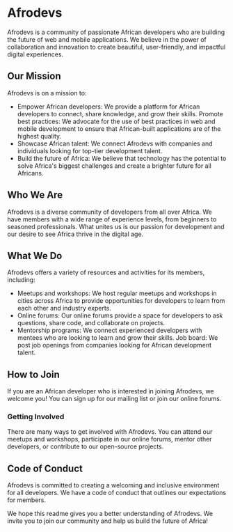 # Afrodevs

Afrodevs is a community of passionate African developers who are building the future of web and mobile applications. We believe in the power of collaboration and innovation to create beautiful, user-friendly, and impactful digital experiences.

## Our Mission
Afrodevs is on a mission to:

- Empower African developers: We provide a platform for African developers to connect, share knowledge, and grow their skills.
Promote best practices: We advocate for the use of best practices in web and mobile development to ensure that African-built applications are of the highest quality.
- Showcase African talent: We connect Afrodevs with companies and individuals looking for top-tier development talent.
- Build the future of Africa: We believe that technology has the potential to solve Africa's biggest challenges and create a brighter future for all Africans.


## Who We Are
Afrodevs is a diverse community of developers from all over Africa. We have members with a wide range of experience levels, from beginners to seasoned professionals. What unites us is our passion for development and our desire to see Africa thrive in the digital age.

## What We Do
Afrodevs offers a variety of resources and activities for its members, including:

- Meetups and workshops: We host regular meetups and workshops in cities across Africa to provide opportunities for developers to learn from each other and industry experts.
- Online forums: Our online forums provide a space for developers to ask questions, share code, and collaborate on projects.
- Mentorship programs: We connect experienced developers with mentees who are looking to learn and grow their skills.
Job board: We post job openings from companies looking for African development talent.

## How to Join

If you are an African developer who is interested in joining Afrodevs, we welcome you! You can sign up for our mailing list or join our online forums.

### Getting Involved

There are many ways to get involved with Afrodevs. You can attend our meetups and workshops, participate in our online forums, mentor other developers, or contribute to our open-source projects.

## Code of Conduct

Afrodevs is committed to creating a welcoming and inclusive environment for all developers. We have a code of conduct that outlines our expectations for members.

We hope this readme gives you a better understanding of Afrodevs. We invite you to join our community and help us build the future of Africa!